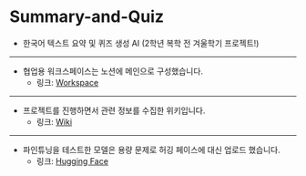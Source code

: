 # Summary-and-Quiz
- 한국어 텍스트 요약 및 퀴즈 생성 AI (2학년 복학 전 겨울학기 프로젝트!)

---

- 협업용 워크스페이스는 노션에 메인으로 구성했습니다.
  - 링크: [Workspace](https://sj92.notion.site/summary-and-quiz)

---

- 프로젝트를 진행하면서 관련 정보를 수집한 위키입니다.
  - 링크: [Wiki](https://github.com/topand92/Summary-and-Quiz/wiki)

---

- 파인튜닝을 테스트한 모델은 용량 문제로 허깅 페이스에 대신 업로드 했습니다.
  - 링크: [Hugging Face](https://huggingface.co/sgjeong/Private_Fine-tuning_Test)
